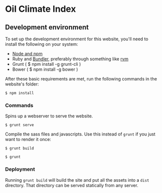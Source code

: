 # Oil Climate Index

## Development environment
To set up the development environment for this website, you'll need to install the following on your system:

- [Node and npm](http://nodejs.org/)
- Ruby and [Bundler](http://bundler.io/), preferably through something like [rvm](https://rvm.io/)
- Grunt ( $ npm install -g grunt-cli )
- Bower ( $ npm install -g bower )

After these basic requirements are met, run the following commands in the website's folder:
```
$ npm install

```

### Commands

Spins up a webserver to serve the website.
```
$ grunt serve
```

Compile the sass files and javascripts. Use this instead of ```grunt``` if you just want to render it once:
```
$ grunt build
```

```
$ grunt
```

### Deployment
Running `grunt build` will build the site and put all the assets into a `dist` directory. That directory can be served statically from any server. 
